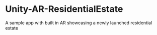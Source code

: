 # Unity-AR-ResidentialEstate
A sample app with built in AR showcasing a newly launched residential estate
